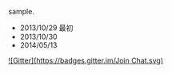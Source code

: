 sample.
* 2013/10/29 最初
* 2013/10/30
* 2014/05/13

[![Gitter](https://badges.gitter.im/Join Chat.svg)](https://gitter.im/skiyaki-shiotsuka/sample?utm_source=badge&utm_medium=badge&utm_campaign=pr-badge&utm_content=badge)